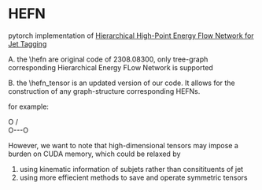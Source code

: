 # HEFN

pytorch implementation of [Hierarchical High-Point Energy Flow Network for Jet Tagging](https://arxiv.org/abs/2308.08300)

A. the \hefn are original code of 2308.08300, only tree-graph corresponding Hierarchical Energy FLow Network is supported



B. the \hefn_tensor is an updated version of our code. It allows for the construction of any graph-structure corresponding HEFNs. 

for example:

  O
 / \
O---O





However, we want to note that high-dimensional tensors may impose a burden on CUDA memory, which could be relaxed by
1. using kinematic information of subjets rather than consitituents of jet
2. using more effiecient methods to save and operate symmetric tensors
              
    

            
